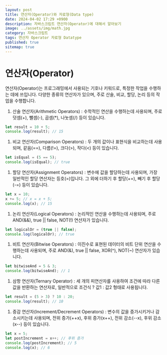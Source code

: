 ```yaml
---
layout: post
title: 연산자(Operator)와 자료형(Data type)
date: 2024-04-02 17:29 +0900
description: 자바스크립트 연산자(Operator)에 대해서 알아보기
image: ../assets/img/math.jpg
category: 자바스크립트
tags: 연산자 Operator 자료형 Datatype
published: true
sitemap: true
---
```


# 연산자(Operator)

연산자(Operator)는 프로그래밍에서 사용되는 기호나 키워드로, 특정한 작업을 수행하는 데에 쓰입니다.
다양한 종류의 연산자가 있으며, 주로 산술, 비교, 할당, 논리 등의 작업을 수행합니다.

1. 산술 연산자(Arithmetic Operators)
    : 수학적인 연산을 수행하는데 사용되며, 주로 덧셈(+), 뺄셈(-), 곱셈(*), 나눗셈(/) 등이 있습니다.

````javascript
let result = 10 + 5;
console.log(result); // 15
````

1. 비교 연산자(Comparison Operators)
    : 두 개의 값이나 표현식을 비교하는데 사용되며, 같음(==), 다름(!=), 크다(>), 작다(<) 등이 있습니다.

````javascript
let isEqual = (5 == 5);
console.log(isEqual); // true
````

1. 할당 연산자(Assignment Operators)
    : 변수에 값을 할당하는데 사용되며, 가장 일반적인 할당 연산자는 등호(=)입니다. 그 외에 더하기 후 할당(+=), 빼기 후 할당(-=) 등이 있습니다.

````javascript
let x = 10;
x += 5; // x = x + 5;
console.log(x); // 15
````

1. 논리 연산자(Logical Operators)
    : 논리적인 연산을 수행하는데 사용되며, 주로 AND(&&), true || false, NOT(!) 연산자가 있습니다.

````javascript
let logicalOr = (true || false);
console.log(logicalOr); // true
````

1. 비트 연산자(Bitwise Operators)
    : 이진수로 표현된 데이터의 비트 단위 연산을 수행하는데 사용되며, 주로 AND(&), true || false, XOR(^), NOT(~) 연산자가 있습니다.

````javascript
let bitwiseAnd = 5 & 3;
console.log(bitwiseAnd); // 1
````

1. 삼항 연산자(Ternary Operator)
    : 세 개의 피연산자를 사용하여 조건에 따라 다른 값을 반환하는 연산자로, 일반적으로 조건식 ? 값1 : 값2 형태로 사용됩니다.

````javascript
let result = (5 > 3) ? 10 : 20;
console.log(result); // 10
````

1. 증감 연산자(Increment/Decrement Operators)
    : 변수의 값을 증가시키거나 감소시키는데 사용되며, 전위 증가(++x), 후위 증가(x++), 전위 감소(--x), 후위 감소(x--) 등이 있습니다.

````javascript
let x = 5;
let postIncrement = x++; // 후위 증가
console.log(postIncrement); // 5
console.log(x); // 6
````